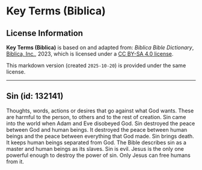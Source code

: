 # Key Terms (Biblica)

## License Information

**Key Terms (Biblica)** is based on and adapted from: _Biblica Bible Dictionary_, [Biblica, Inc.](https://www.biblica.com/), 2023, which is licensed under a [CC BY-SA 4.0 license](https://creativecommons.org/licenses/by-sa/4.0/legalcode.en).

This markdown version (created `2025-10-20`) is provided under the same license.



--------------------------------

## Sin (id: 132141)

Thoughts, words, actions or desires that go against what God wants. These are harmful to the person, to others and to the rest of creation. Sin came into the world when Adam and Eve disobeyed God. Sin destroyed the peace between God and human beings. It destroyed the peace between human beings and the peace between everything that God made. Sin brings death. It keeps human beings separated from God. The Bible describes sin as a master and human beings as its slaves. Sin is evil. Jesus is the only one powerful enough to destroy the power of sin. Only Jesus can free humans from it.


